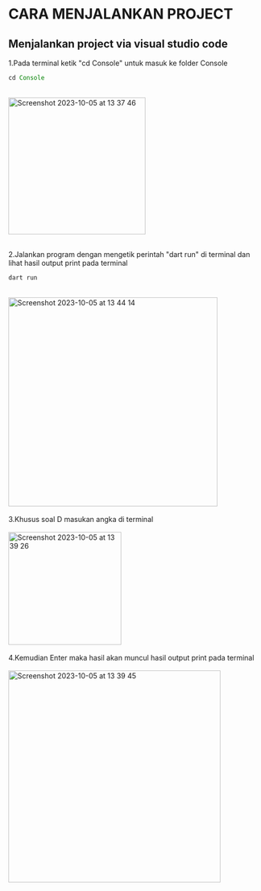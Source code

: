 # CARA MENJALANKAN PROJECT

## Menjalankan project via visual studio code

1.Pada terminal ketik "cd Console" untuk masuk ke folder Console
<br/>
```javascript
cd Console
```
<br/>
<img width="272" alt="Screenshot 2023-10-05 at 13 37 46" src="https://github.com/AditPutraDev/MSBU_TEST_LPS/assets/51684646/23bb3288-5664-4496-9b09-07d0815d2403">
<br/>
<br/>

2.Jalankan program dengan mengetik perintah "dart run" di terminal dan lihat hasil output print pada terminal
<br/>
```javascript
dart run
```
<br/>
<img width="415" alt="Screenshot 2023-10-05 at 13 44 14" src="https://github.com/AditPutraDev/MSBU_TEST_LPS/assets/51684646/969565bb-1fa9-4ee7-8ffb-c40b81cdf908">
<br/>
<br/>
3.Khusus soal D masukan angka di terminal
<br/>
<br/>
<img width="224" alt="Screenshot 2023-10-05 at 13 39 26" src="https://github.com/AditPutraDev/MSBU_TEST_LPS/assets/51684646/6c875331-9878-4f55-8059-08d7edfa1eb0">
<br/>
<br/>
4.Kemudian Enter maka hasil akan muncul hasil output print pada terminal
<br/>
<br/>
<img width="421" alt="Screenshot 2023-10-05 at 13 39 45" src="https://github.com/AditPutraDev/MSBU_TEST_LPS/assets/51684646/3bc4b240-8c7c-496b-9c7b-be0cc60be0d5">
<br/>
<br/>




